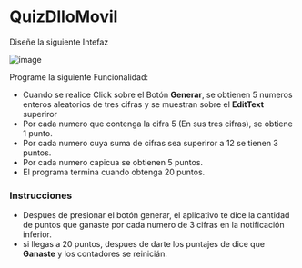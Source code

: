 # QuizDlloMovil

Diseñe la siguiente Intefaz

![image](https://user-images.githubusercontent.com/103154977/186981623-119646b5-19e8-4474-8815-5a2ec0629e7c.png)

Programe la siguiente Funcionalidad: 

- Cuando se realice Click sobre el Botón __Generar__, se obtienen 5 numeros  enteros  aleatorios de tres cifras  y se muestran  sobre el  __EditText__ superiror 
- Por cada numero que  contenga la cifra 5 (En sus tres cifras), se obtiene 1 punto. 
- Por cada numero cuya  suma de  cifras  sea superiror a 12 se tienen 3 puntos.
- Por cada numero capicua se obtienen 5 puntos. 
- El programa termina cuando  obtenga 20 puntos.


### Instrucciones

- Despues de presionar el botón generar, el aplicativo te dice la cantidad de puntos que ganaste por cada numero de 3 cifras en la 
  notificación inferior.
- si llegas a 20 puntos, despues de darte los puntajes de dice que __Ganaste__ y los contadores se reinicián.